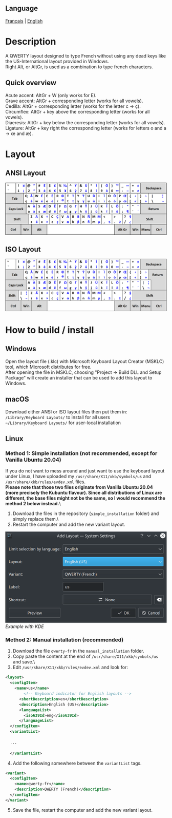 ## Language

[Français](README.fr.md) | [English](README.md)

# Description

A QWERTY layout designed to type French without using any dead keys like the US-International layout provided in Windows.\
Right Alt, or AltGr, is used as a combination to type french characters.

## Quick overview
Acute accent: AltGr + W (only works for E).\
Grave accent: AltGr + corresponding letter (works for all vowels).\
Cedilla: AltGr + corresponding letter (works for the letter c -> ç).\
Circumflex: AltGr + key above the corresponding letter (works for all vowels).\
Diaeresis: AltGr + key below the corresponding letter (works for all vowels).\
Ligature: AltGr + key right the corresponding letter (works for letters o and a -> œ and æ).

# Layout

## ANSI Layout
<img src="qwerty-fr_ansi.png">

## ISO Layout
<img src="qwerty-fr_iso.png">

# How to build / install

## Windows

Open the layout file (.klc) with Microsoft Keyboard Layout Creator (MSKLC) tool, which Microsoft distributes for free.\
After opening the file in MSKLC, choosing "Project -> Build DLL and Setup Package" will create an installer that can be used to add this layout to Windows.

## macOS

Download either ANSI or ISO layout files then put them in:\
`/Library/Keyboard Layouts/` to install for all users\
`~/Library/Keyboard Layouts/` for user-local installation

## Linux

### Method 1: Simple installation (not recommended, except for Vanilla Ubuntu 20.04)

If you do not want to mess around and just want to use the keyboard layout under Linux, I have uploaded my `/usr/share/X11/xkb/symbols/us` and `/usr/share/xkb/rules/evdev.xml` files.\
**Please note that those two files originate from Vanilla Ubuntu 20.04 (more precisely the Kubuntu flavour). Since all distributions of Linux are different, the base files might not be the same, so I would recommend the method 2 below instead.**\
1. Download the files in the repository (`simple_installation` folder) and simply replace them.\
2. Restart the computer and add the new variant layout.

<img src="./linux/kde_example.png" />\
*Example with KDE*

### Method 2: Manual installation (recommended)

1. Download the file `qwerty-fr` in the `manual_installation` folder.
2. Copy paste the content at the end of `/usr/share/X11/xkb/symbols/us` and save.\
3. Edit `/usr/share/X11/xkb/rules/evdev.xml` and look for:

```xml
<layout>
  <configItem>
    <name>us</name>
        <!-- Keyboard indicator for English layouts -->
      <shortDescription>en</shortDescription>
      <description>English (US)</description>
      <languageList>
        <iso639Id>eng</iso639Id>
      </languageList>
  </configItem>
  <variantList>

  ...

  </variantList>
```

4. Add the following somewhere between the `variantList` tags.
```xml
<variant>
  <configItem>
    <name>qwerty-fr</name>
    <description>QWERTY (French)</description>
  </configItem>
</variant>
```

5. Save the file, restart the computer and add the new variant layout.